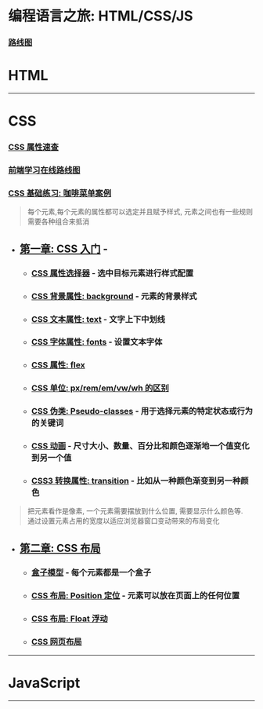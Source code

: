 # 编程语言之旅: HTML/CSS/JS

### [路线图](https://objtube.github.io/front-end-roadmap/#/)

# HTML

---

# CSS

### [CSS 属性速查](https://www.runoob.com/css/css-font.html)

### [前端学习在线路线图](https://objtube.github.io/front-end-roadmap/#/)

### [CSS 基础练习: 咖啡菜单案例]

> 每个元素,每个元素的属性都可以选定并且赋予样式, 元素之间也有一些规则需要各种组合来抵消
- ## [第一章: CSS 入门](css/1_introduction/README.md) -
    - ### [CSS 属性选择器](css/1_introduction/1_syntax/README.md) - 选中目标元素进行样式配置
    - ### [CSS 背景属性: background](css/1_introduction/2_background/README.md) - 元素的背景样式
    - ### [CSS 文本属性: text](css/1_introduction/3_text/README.md) - 文字上下中划线
    - ### [CSS 字体属性: fonts](css/1_introduction/4_fonts/README.md) - 设置文本字体
    - ### [CSS 属性: flex](css/1_introduction/5_flex/README.md)
    - ### [CSS 单位: px/rem/em/vw/wh 的区别](css/2_foundation/5_unit/README.md)
    - ### [CSS 伪类: Pseudo-classes](css/2_foundation/6_pseudo_classes/README.md) - 用于选择元素的特定状态或行为的关键词
    - ### [CSS 动画](css/2_foundation/7_movie/README.md) - 尺寸大小、数量、百分比和颜色逐渐地一个值变化到另一个值
    - ### [CSS3 转换属性: transition](css/2_foundation/8_transition/README.md) - 比如从一种颜色渐变到另一种颜色

> 把元素看作是像素, 一个元素需要摆放到什么位置, 需要显示什么颜色等.  
> 通过设置元素占用的宽度以适应浏览器窗口变动带来的布局变化

- ## [第二章: CSS 布局](css/2_foundation/README.md)
    - ### [盒子模型](css/2_foundation/1_box_model/README.md) - 每个元素都是一个盒子
    - ### [CSS 布局: Position 定位](css/2_foundation/2_position/README.md) - 元素可以放在页面上的任何位置
    - ### [CSS 布局: Float 浮动](css/2_foundation/3_float/README.md)
    - ### [CSS 网页布局](css/2_foundation/4_web_foundation/README.md)


---

# JavaScript



---

[CSS 基础练习: 咖啡菜单案例]: https://www.freecodecamp.org/chinese/learn/2022/responsive-web-design/#learn-basic-css-by-building-a-cafe-menu

